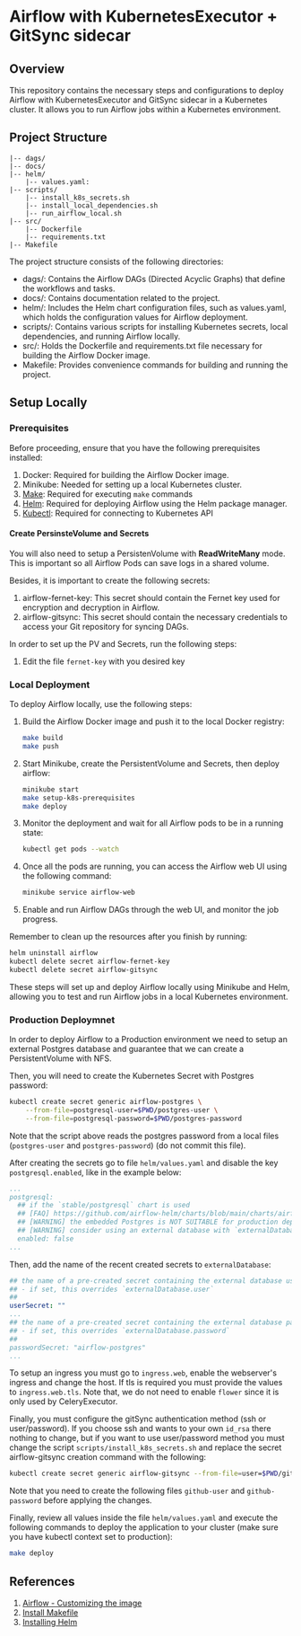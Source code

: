 # Airflow with KubernetesExecutor + GitSync sidecar

## Overview

This repository contains the necessary steps and configurations to deploy Airflow with KubernetesExecutor and GitSync sidecar in a Kubernetes cluster. It allows you to run Airflow jobs within a Kubernetes environment.

## Project Structure

```
|-- dags/
|-- docs/
|-- helm/
    |-- values.yaml: 
|-- scripts/
    |-- install_k8s_secrets.sh
    |-- install_local_dependencies.sh
    |-- run_airflow_local.sh
|-- src/
    |-- Dockerfile
    |-- requirements.txt
|-- Makefile
```

The project structure consists of the following directories:

- dags/: Contains the Airflow DAGs (Directed Acyclic Graphs) that define the workflows and tasks.
- docs/: Contains documentation related to the project.
- helm/: Includes the Helm chart configuration files, such as values.yaml, which holds the configuration values for Airflow deployment.
- scripts/: Contains various scripts for installing Kubernetes secrets, local dependencies, and running Airflow locally.
- src/: Holds the Dockerfile and requirements.txt file necessary for building the Airflow Docker image.
- Makefile: Provides convenience commands for building and running the project.

## Setup Locally

### Prerequisites

Before proceeding, ensure that you have the following prerequisites installed:

1. Docker: Required for building the Airflow Docker image.
1. Minikube: Needed for setting up a local Kubernetes cluster.
1. [Make](https://linuxhint.com/install-make-ubuntu/): Required for executing `make` commands
1. [Helm](https://helm.sh/docs/intro/install/): Required for deploying Airflow using the Helm package manager.
1. [Kubectl](https://kubernetes.io/pt-br/docs/tasks/tools/#kubectl): Required for connecting to Kubernetes API

#### Create PersinsteVolume and Secrets

You will also need to setup a PersistenVolume with **ReadWriteMany** mode. This is important so all Airflow Pods can save logs in a shared volume.

Besides, it is important to create the following secrets:

1. airflow-fernet-key: This secret should contain the Fernet key used for encryption and decryption in Airflow.
2. airflow-gitsync: This secret should contain the necessary credentials to access your Git repository for syncing DAGs.

In order to set up the PV and Secrets, run the following steps:

1. Edit the file `fernet-key` with you desired key

### Local Deployment

To deploy Airflow locally, use the following steps:

1. Build the Airflow Docker image and push it to the local Docker registry:

    ```bash
    make build
    make push
    ```

2. Start Minikube, create the PersistentVolume and Secrets, then deploy airflow:

    ```bash
    minikube start
    make setup-k8s-prerequisites
    make deploy
    ```

3. Monitor the deployment and wait for all Airflow pods to be in a running state:

    ```bash
    kubectl get pods --watch
    ```

4. Once all the pods are running, you can access the Airflow web UI using the following command:

    ```bash
    minikube service airflow-web
    ```

5. Enable and run Airflow DAGs through the web UI, and monitor the job progress.

Remember to clean up the resources after you finish by running:

```bash
helm uninstall airflow
kubectl delete secret airflow-fernet-key
kubectl delete secret airflow-gitsync
```

These steps will set up and deploy Airflow locally using Minikube and Helm, allowing you to test and run Airflow jobs in a local Kubernetes environment.

### Production Deploymnet

In order to deploy Airflow to a Production environment we need to setup an external Postgres database and guarantee that we can create a PersistentVolume with NFS.

Then, you will need to create the Kubernetes Secret with Postgres password:

```bash
kubectl create secret generic airflow-postgres \
    --from-file=postgresql-user=$PWD/postgres-user \
    --from-file=postgresql-password=$PWD/postgres-password
```

Note that the script above reads the postgres password from a local files (`postgres-user` and `postgres-password`) (do not commit this file).

After creating the secrets go to file `helm/values.yaml` and disable the key `postgresql.enabled`, like in the example below:

```yaml
...
postgresql:
  ## if the `stable/postgresql` chart is used
  ## [FAQ] https://github.com/airflow-helm/charts/blob/main/charts/airflow/docs/faq/database/embedded-database.md
  ## [WARNING] the embedded Postgres is NOT SUITABLE for production deployments of Airflow
  ## [WARNING] consider using an external database with `externalDatabase.*`
  enabled: false
...
```

Then, add the name of the recent created secrets to `externalDatabase`:

```yaml
## the name of a pre-created secret containing the external database user
## - if set, this overrides `externalDatabase.user`
##
userSecret: ""
...
## the name of a pre-created secret containing the external database password
## - if set, this overrides `externalDatabase.password`
##
passwordSecret: "airflow-postgres"
...
```

To setup an ingress you must go to `ingress.web`, enable the webserver's ingress and change the host. If tls is required you must provide the values to `ingress.web.tls`. Note that, we do not need to enable `flower` since it is only used by CeleryExecutor.

Finally, you must configure the gitSync authentication method (ssh or user/password). If you choose ssh and wants to your own `id_rsa` there nothing to change, but if you want to use user/password method you must change the script `scripts/install_k8s_secrets.sh` and replace the secret airflow-gitsync creation command with the following:

```bash
kubectl create secret generic airflow-gitsync --from-file=user=$PWD/github-user --from-file=password=$PWD/github-password
```

Note that you need to create the following files `github-user` and `github-password` before applying the changes.

Finally, review all values inside the file `helm/values.yaml` and execute the following commands to deploy the application to your cluster (make sure you have kubectl context set to production):

```bash
make deploy
```

## References

1. [Airflow - Customizing the image](https://airflow.apache.org/docs/docker-stack/build.html#customizing-the-image)
1. [Install Makefile](https://linuxhint.com/install-make-ubuntu/)
1. [Installing Helm](https://helm.sh/docs/intro/install/)
